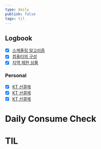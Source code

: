 ```yaml
---
type: daily
publish: false
tags: til
---
```


## Logbook
- [x] [스케줄링 알고리즘](things:///show?id=8nFSxoJThC7T8jEbe1m9hv)
- [x] [컴퓨터의 구성](things:///show?id=PLZ2cA5L2f6cav62675G36)
- [x] [지역 제한 상품](things:///show?id=Boa1TiLJEg4Xs6idR9PQdP)
### Personal
- [x] [KT 선결제](things:///show?id=FCs8rG3AU3XKzgr9aJymKS)
- [x] [KT 선결제](things:///show?id=9xRhQiPp1M18guTUZCgAj9)
- [x] [KT 선결제](things:///show?id=MPjj4FDCsZDHwmc9CXpBHj)
# Daily Consume Check



# TIL






